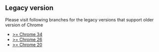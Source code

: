 ## Legacy version

Please visit following branches for the legacy versions that support older version of Chrome

- [>= Chrome 34](https://github.com/foray1010/Popup-my-Bookmarks/tree/minimum_chrome_version_34)
- [>= Chrome 26](https://github.com/foray1010/Popup-my-Bookmarks/tree/minimum_chrome_version_26)
- [>= Chrome 20](https://github.com/foray1010/Popup-my-Bookmarks/tree/minimum_chrome_version_20)
